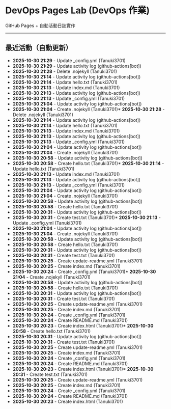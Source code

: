 # DevOps Pages Lab (DevOps 作業)

GitHub Pages + 自動活動日誌實作

---

## 最近活動（自動更新）

<!-- ACTIVITY_LOG_START -->
* **2025-10-30 21:29** - Update _config.yml (Tanuki3701)
* **2025-10-30 21:29** - Update activity log (github-actions[bot])
* **2025-10-30 21:28** - Delete .nojekyll (Tanuki3701)
* **2025-10-30 21:14** - Update activity log (github-actions[bot])
* **2025-10-30 21:14** - Update hello.txt (Tanuki3701)
* **2025-10-30 21:13** - Update index.md (Tanuki3701)
* **2025-10-30 21:13** - Update activity log (github-actions[bot])
* **2025-10-30 21:13** - Update _config.yml (Tanuki3701)
* **2025-10-30 21:04** - Update activity log (github-actions[bot])
* **2025-10-30 21:04** - Create .nojekyll (Tanuki3701)* **2025-10-30 21:28** - Delete .nojekyll (Tanuki3701)
* **2025-10-30 21:14** - Update activity log (github-actions[bot])
* **2025-10-30 21:14** - Update hello.txt (Tanuki3701)
* **2025-10-30 21:13** - Update index.md (Tanuki3701)
* **2025-10-30 21:13** - Update activity log (github-actions[bot])
* **2025-10-30 21:13** - Update _config.yml (Tanuki3701)
* **2025-10-30 21:04** - Update activity log (github-actions[bot])
* **2025-10-30 21:04** - Create .nojekyll (Tanuki3701)
* **2025-10-30 20:58** - Update activity log (github-actions[bot])
* **2025-10-30 20:58** - Create hello.txt (Tanuki3701)* **2025-10-30 21:14** - Update hello.txt (Tanuki3701)
* **2025-10-30 21:13** - Update index.md (Tanuki3701)
* **2025-10-30 21:13** - Update activity log (github-actions[bot])
* **2025-10-30 21:13** - Update _config.yml (Tanuki3701)
* **2025-10-30 21:04** - Update activity log (github-actions[bot])
* **2025-10-30 21:04** - Create .nojekyll (Tanuki3701)
* **2025-10-30 20:58** - Update activity log (github-actions[bot])
* **2025-10-30 20:58** - Create hello.txt (Tanuki3701)
* **2025-10-30 20:31** - Update activity log (github-actions[bot])
* **2025-10-30 20:31** - Create test.txt (Tanuki3701)* **2025-10-30 21:13** - Update _config.yml (Tanuki3701)
* **2025-10-30 21:04** - Update activity log (github-actions[bot])
* **2025-10-30 21:04** - Create .nojekyll (Tanuki3701)
* **2025-10-30 20:58** - Update activity log (github-actions[bot])
* **2025-10-30 20:58** - Create hello.txt (Tanuki3701)
* **2025-10-30 20:31** - Update activity log (github-actions[bot])
* **2025-10-30 20:31** - Create test.txt (Tanuki3701)
* **2025-10-30 20:25** - Create update-readme.yml (Tanuki3701)
* **2025-10-30 20:25** - Create index.md (Tanuki3701)
* **2025-10-30 20:24** - Create _config.yml (Tanuki3701)* **2025-10-30 21:04** - Create .nojekyll (Tanuki3701)
* **2025-10-30 20:58** - Update activity log (github-actions[bot])
* **2025-10-30 20:58** - Create hello.txt (Tanuki3701)
* **2025-10-30 20:31** - Update activity log (github-actions[bot])
* **2025-10-30 20:31** - Create test.txt (Tanuki3701)
* **2025-10-30 20:25** - Create update-readme.yml (Tanuki3701)
* **2025-10-30 20:25** - Create index.md (Tanuki3701)
* **2025-10-30 20:24** - Create _config.yml (Tanuki3701)
* **2025-10-30 20:24** - Create README.md (Tanuki3701)
* **2025-10-30 20:23** - Create index.html (Tanuki3701)* **2025-10-30 20:58** - Create hello.txt (Tanuki3701)
* **2025-10-30 20:31** - Update activity log (github-actions[bot])
* **2025-10-30 20:31** - Create test.txt (Tanuki3701)
* **2025-10-30 20:25** - Create update-readme.yml (Tanuki3701)
* **2025-10-30 20:25** - Create index.md (Tanuki3701)
* **2025-10-30 20:24** - Create _config.yml (Tanuki3701)
* **2025-10-30 20:24** - Create README.md (Tanuki3701)
* **2025-10-30 20:23** - Create index.html (Tanuki3701)* **2025-10-30 20:31** - Create test.txt (Tanuki3701)
* **2025-10-30 20:25** - Create update-readme.yml (Tanuki3701)
* **2025-10-30 20:25** - Create index.md (Tanuki3701)
* **2025-10-30 20:24** - Create _config.yml (Tanuki3701)
* **2025-10-30 20:24** - Create README.md (Tanuki3701)
* **2025-10-30 20:23** - Create index.html (Tanuki3701)<!-- ACTIVITY_LOG_END -->
